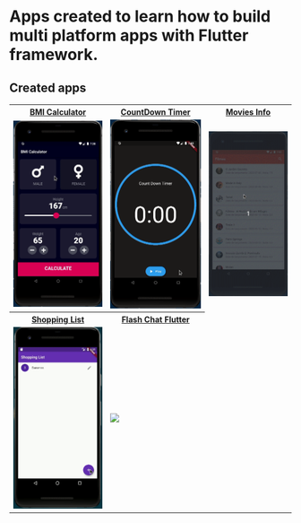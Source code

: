 # Apps created to learn how to build multi platform apps with Flutter framework.

## Created apps

<table>
  <tr>
    <th><a href = "/bmi_calculator">BMI Calculator</a></th>
    <th><a href = "/countdown_timer">CountDown Timer</a></th>
    <th><a href = "/movies">Movies Info</a></th>
    
  </tr>
  <tr>
    <td><img src="/demos/demo_1.gif" height=50%></td>
    <td><img src="/demos/demo_2.gif" height=50%></td>
    <td><img src="/demos/demo_3.gif" height=50%></td>
  </tr>
  
  <tr>
    <th><a href = "/shopping_list">Shopping List</a></th>
    <th><a href = "/flash-chat-flutter">Flash Chat Flutter</a></th>
  </tr>
  <tr>
    <td><img src="/demos/demo_4.gif" height=70%></td>
    <td><img src="https://github.com/londonappbrewery/Images/blob/master/flash_chat_flutter_demo.gif" height=70%></td>
  </tr>
 </table>
